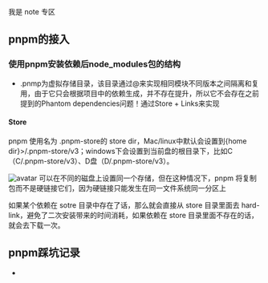 我是 note 专区


## pnpm的接入



### 使用pnpm安装依赖后node_modules包的结构

- .pnmp为虚拟存储目录，该目录通过<package-name>@<version>来实现相同模块不同版本之间隔离和复用，由于它只会根据项目中的依赖生成，并不存在提升，所以它不会存在之前提到的Phantom dependencies问题！通过Store + Links来实现

#### Store
pnpm 使用名为 .pnpm-store的 store dir，Mac/linux中默认会设置到{home dir}>/.pnpm-store/v3；windows下会设置到当前盘的根目录下，比如C（C/.pnpm-store/v3）、D盘（D/.pnpm-store/v3）。

![avatar](/images/note/1682526563293.jpg)
可以在不同的磁盘上设置同一个存储，但在这种情况下，pnpm 将复制包而不是硬链接它们，因为硬链接只能发生在同一文件系统同一分区上


如果某个依赖在 sotre 目录中存在了话，那么就会直接从 store 目录里面去 hard-link，避免了二次安装带来的时间消耗，如果依赖在 store 目录里面不存在的话，就会去下载一次。

## pnpm踩坑记录

- 